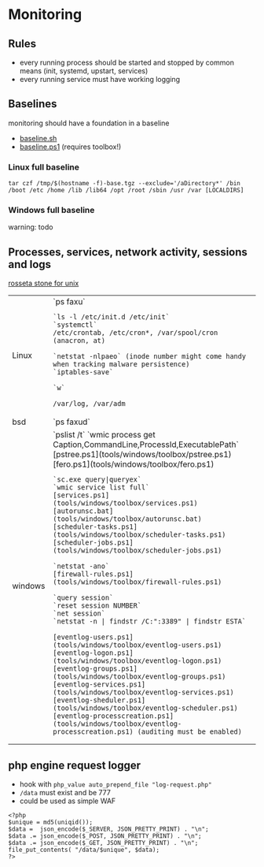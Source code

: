 # Monitoring



## Rules

* every running process should be started and stopped by common means (init, systemd, upstart, services)
* every running service must have working logging



## Baselines

monitoring should have a foundation in a baseline

* [baseline.sh](tools/linux/baseline.sh)
* [baseline.ps1](tools/windows/toolbox/baseline.ps1) (requires toolbox!)

### Linux full baseline
```
tar czf /tmp/$(hostname -f)-base.tgz --exclude='/aDirectory*' /bin /boot /etc /home /lib /lib64 /opt /root /sbin /usr /var [LOCALDIRS]
```
### Windows full baseline
warning: todo



## Processes, services, network activity, sessions and logs
[rosseta stone for unix](http://bhami.com/rosetta.html)
 <table>

<tr><td>Linux</td><td>
	`ps faxu`

	`ls -l /etc/init.d /etc/init`
	`systemctl`
	/etc/crontab, /etc/cron*, /var/spool/cron (anacron, at)

	`netstat -nlpaeo` (inode number might come handy when tracking malware persistence)
	`iptables-save`

	`w`

	/var/log, /var/adm
</td></tr>

<tr><td>bsd</td><td>
	`ps faxud`
</td></tr>

<tr><td>windows</td><td>
	`pslist /t`
	`wmic process get Caption,CommandLine,ProcessId,ExecutablePath`
	[pstree.ps1](tools/windows/toolbox/pstree.ps1)
	[fero.ps1](tools/windows/toolbox/fero.ps1)

	`sc.exe query|queryex`
	`wmic service list full`
	[services.ps1](tools/windows/toolbox/services.ps1)
	[autorunsc.bat](tools/windows/toolbox/autorunsc.bat)
	[scheduler-tasks.ps1](tools/windows/toolbox/scheduler-tasks.ps1)
	[scheduler-jobs.ps1](tools/windows/toolbox/scheduler-jobs.ps1)

	`netstat -ano`
	[firewall-rules.ps1](tools/windows/toolbox/firewall-rules.ps1)

	`query session`
	`reset session NUMBER`
	`net session`
	`netstat -n | findstr /C:":3389" | findstr ESTA`

	[eventlog-users.ps1](tools/windows/toolbox/eventlog-users.ps1)
	[eventlog-logon.ps1](tools/windows/toolbox/eventlog-logon.ps1)
	[eventlog-groups.ps1](tools/windows/toolbox/eventlog-groups.ps1)
	[eventlog-services.ps1](tools/windows/toolbox/eventlog-services.ps1)
	[eventlog-sheduler.ps1](tools/windows/toolbox/eventlog-scheduler.ps1)
	[eventlog-processcreation.ps1](tools/windows/toolbox/eventlog-processcreation.ps1) (auditing must be enabled)
</td></tr>

 </table>



## php engine request logger
* hook with `php_value auto_prepend_file "log-request.php"`
* `/data` must exist and be 777
* could be used as simple WAF

```
<?php
$unique = md5(uniqid());
$data =  json_encode($_SERVER, JSON_PRETTY_PRINT) . "\n";
$data .= json_encode($_POST, JSON_PRETTY_PRINT) . "\n";
$data .= json_encode($_GET, JSON_PRETTY_PRINT) . "\n";
file_put_contents( "/data/$unique", $data);
?>
```
